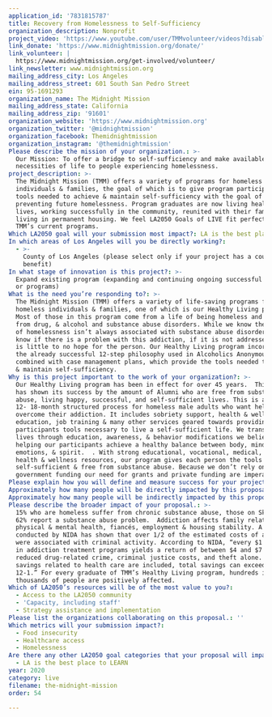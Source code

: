 ```yaml
---
application_id: '7831815787'
title: Recovery from Homelessness to Self-Sufficiency
organization_description: Nonprofit
project_video: 'https://www.youtube.com/user/TMMvolunteer/videos?disable_polymer=1'
link_donate: 'https://www.midnightmission.org/donate/'
link_volunteer: |
  https://www.midnightmission.org/get-involved/volunteer/
link_newsletter: www.midnightmission.org
mailing_address_city: Los Angeles
mailing_address_street: 601 South San Pedro Street
ein: 95-1691293
organization_name: The Midnight Mission
mailing_address_state: California
mailing_address_zip: '91601'
organization_website: 'https://www.midnightmission.org'
organization_twitter: '@midnightmission'
organization_facebook: Themidnightmission
organization_instagram: '@themidnightmission'
Please describe the mission of your organization.: >-
  Our Mission: To offer a bridge to self-sufficiency and make available the
  necessities of life to people experiencing homelessness.
project_description: >-
  The Midnight Mission (TMM) offers a variety of programs for homeless
  individuals & families, the goal of which is to give program participants the
  tools needed to achieve & maintain self-sufficiency with the goal of
  preventing future homelessness. Program graduates are now living healthy
  lives, working successfully in the community, reunited with their families and
  living in permanent housing. We feel LA2050 Goals of LIVE fit perfectly within
  TMM’s current programs. 
Which LA2050 goal will your submission most impact?: LA is the best place to LIVE
In which areas of Los Angeles will you be directly working?:
  - >-
    County of Los Angeles (please select only if your project has a countywide
    benefit)
In what stage of innovation is this project?: >-
  Expand existing program (expanding and continuing ongoing successful projects
  or programs)
What is the need you’re responding to?: >-
  The Midnight Mission (TMM) offers a variety of life-saving programs for
  homeless individuals & families, one of which is our Healthy Living program.
  Most of those in this program come from a life of being homeless and suffer
  from drug, & alcohol and substance abuse disorders. While we know the problem
  of homelessness isn’t always associated with substance abuse disorders, we do
  know if there is a problem with this addiction, if it is not addressed, there
  is little to no hope for the person. Our Healthy Living program incorporates
  the already successful 12-step philosophy used in Alcoholics Anonymous (AA),
  combined with case management plans, which provide the tools needed to achieve
  & maintain self-sufficiency.
Why is this project important to the work of your organization?: >-
  Our Healthy Living program has been in effect for over 45 years.  This program
  has shown its success by the amount of Alumni who are free from substance
  abuse, living happy, successful, and self-sufficient lives. This is a NO COST
  12- 18-month structured process for homeless male adults who want help to
  overcome their addiction. It includes sobriety support, health & wellness,
  education, job training & many other services geared towards providing our
  participants tools necessary to live a self-sufficient life. We transform
  lives through education, awareness, & behavior modifications we believe in
  helping our participants achieve a healthy balance between body, mind,
  emotions, & spirit.  . With strong educational, vocational, medical, legal,
  health & wellness resources, our program gives each person the tools to become
  self-sufficient & free from substance abuse. Because we don’t rely on
  government funding our need for grants and private funding are imperative. 
Please explain how you will define and measure success for your project.: "\tRecovery program participants will learn how to manage their addiction by attending 90% of their individual counseling sessions (1 session per week).\n\tParticipants will learn how to interact with their peers, gain self-awareness and interpersonal skills by attending 100% of their psycho-educational groups (2 groups per week).\n\tClients will examine their life choices and learn how to solve their problems by attending 100% of their case management conferences (1 session per week).\n\n"
Approximately how many people will be directly impacted by this proposal?: '1300'
Approximately how many people will be indirectly impacted by this proposal?: '7800'
Please describe the broader impact of your proposal.: >-
  15% who are homeless suffer from chronic substance abuse, those on Skid Row,
  62% report a substance abuse problem.  Addiction affects family relationships,
  physical & mental health, fiancés, employment & housing stability. A study
  conducted by NIDA has shown that over 1/2 of the estimated costs of addiction
  were associated with criminal activity. According to NIDA, “every $1 invested
  in addiction treatment programs yields a return of between $4 and $7 in
  reduced drug-related crime, criminal justice costs, and theft alone. When
  savings related to health care are included, total savings can exceed costs by
  12-1.” For every graduate of TMM’s Healthy Living program, hundreds if not
  thousands of people are positively affected. 
Which of LA2050’s resources will be of the most value to you?:
  - Access to the LA2050 community
  - 'Capacity, including staff'
  - Strategy assistance and implementation
Please list the organizations collaborating on this proposal.: ''
Which metrics will your submission impact?:
  - Food insecurity
  - Healthcare access
  - Homelessness
Are there any other LA2050 goal categories that your proposal will impact?:
  - LA is the best place to LEARN
year: 2020
category: live
filename: the-midnight-mission
order: 54

---
```

